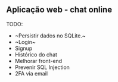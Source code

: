 ## Aplicação web - chat online

TODO:

- ~Persistir dados no SQLite.~
- ~Login~
- Signup
- Histórico do chat
- Melhorar front-end
- Prevenir SQL Injection
-  2FA via email
